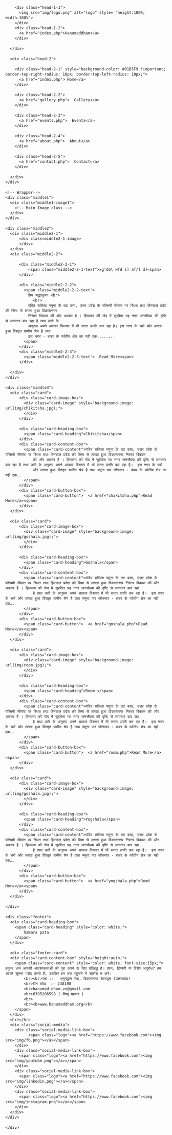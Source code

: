 <html>
  <head>
    <meta charset="utf-8">
    <meta name="viewport" content="width=device-width, initial-scale=1.0">
    <title> Hanumaddham </title>
    <link href="style2.css" rel="stylesheet">
    <style>
    </style>
  </head>
  <body>
    <div class="header">
      <div class="head-1">

        <div class="head-1-1">
          <img src="img/logo.png" alt="logo" style= "height:100%; width:100%">
        </div>
        <div class="head-1-2">
          <a href="index.php">Hanumaddham</a>
        </div>

      </div>

      <div class="head-2">

        <div class="head-2-1" style="background-color: #01B5F9 !important; border-top-right-radius: 10px; border-top-left-radius: 10px;">
          <a href="index.php"> Home</a>
        </div>

        <div class="head-2-2">
          <a href="gallery.php">  Gallery</a>
        </div>

        <div class="head-2-3">
          <a href="events.php">  Events</a>
        </div>

        <div class="head-2-4">
          <a href="about.php">  About</a>
        </div>

        <div class="head-2-5">
          <a href="contact.php">  Contact</a>
        </div>

      </div>
    </div>

    <!-- Wrapper-->
    <div class="middle1">
      <div class="middle1-image1">
        <!-- Main Image class -->
      </div>
    </div>

    <div class="middle2">
      <div class="middle2-1">
          <div class=middle2-1-image>
          </div>
      </div>
      <div class="middle2-2">

          <div class="middle2-2-1">
              <span class="middle2-2-1-text">xg'db\ wfd s] af/] d]<span>
          </div>

          <div class="middle2-2-2">
            <span class="middle2-2-2-text">
              प्रिय श्रद्धालुजन <br>
                <br>
              पवित्र सलिला यमुना के तट बसा, उत्तर प्रदेश के पश्चिमी सीमांत पर स्थित तथा हिमचाल प्रदेश की सिमा से लगता हुआ विकासनगर
              निरंतर विकास की और अग्रसर है । हिमालय की गोद में सुरक्षित यह नगर जनसँख्या की दृष्टि से लगातार बाद रहा है तथा उसी के
              अनुरूप अपने आकार विस्तार में भी सतत प्रगति कर रहा है। इस नगर के चरों और लगता हुआ विश्तृत ग्रामीण श्रेय है तथा
              इस नगर - बाबर के पर्वतीय क्षेत्र का यही एक........
            <span>
          </div>
          <div class="middle2-2-3">
            <span class="middle2-2-3-text">  Read More<span>
          </div>

      </div>
    </div>

    <div class="middle3">
      <div class="card">
          <div class="card-image-box">
            <div class="card-image" style="background-image: url(img/chikitsha.jpg);">
            </div>
          </div>

          <div class="card-heading-box">
            <span class="card-heading">Chikitsha</span>
          </div>
          <div class="card-content-box">
            <span class="card-content">पवित्र सलिला यमुना के तट बसा, उत्तर प्रदेश के पश्चिमी सीमांत पर स्थित तथा हिमचाल प्रदेश की सिमा से लगता हुआ विकासनगर निरंतर विकास
                की और अग्रसर है । हिमालय की गोद में सुरक्षित यह नगर जनसँख्या की दृष्टि से लगातार बाद रहा है तथा उसी के अनुरूप अपने आकार विस्तार में भी सतत प्रगति कर रहा है।  इस नगर के चरों
                और लगता हुआ विश्तृत ग्रामीण श्रेय है तथा यमुना पार जौनसार - बाबर के पर्वतीय क्षेत्र का यही एक….
            </span>
          </div>
          <div class="card-button-box">
            <span class="card-button">  <a href="chikitsha.php">Read More</a><span>
          </div>
      </div>

      <div class="card">
          <div class="card-image-box">
            <div class="card-image" style="background-image: url(img/goshala.jpg);">
            </div>
          </div>

          <div class="card-heading-box">
            <span class="card-heading">Goshala</span>
          </div>
          <div class="card-content-box">
            <span class="card-content">पवित्र सलिला यमुना के तट बसा, उत्तर प्रदेश के  पश्चिमी सीमांत पर स्थित तथा हिमचाल प्रदेश की सिमा से लगता हुआ विकासनगर निरंतर विकास की और अग्रसर है । हिमालय की गोद में सुरक्षित यह नगर जनसँख्या की दृष्टि से लगातार बाद रहा
                है तथा उसी के अनुरूप अपने आकार विस्तार में भी सतत प्रगति कर रहा है।  इस नगर के चरों और लगता हुआ विश्तृत ग्रामीण श्रेय है तथा यमुना पार जौनसार - बाबर के पर्वतीय क्षेत्र का यही एक….
            </span>
          </div>
          <div class="card-button-box">
            <span class="card-button">  <a href="goshala.php">Read More</a><span>
          </div>
      </div>

      <div class="card">
          <div class="card-image-box">
            <div class="card-image" style="background-image: url(img/room.jpg);">
            </div>
          </div>

          <div class="card-heading-box">
            <span class="card-heading">Room </span>
          </div>
          <div class="card-content-box">
            <span class="card-content">पवित्र सलिला यमुना के तट बसा, उत्तर प्रदेश के  पश्चिमी सीमांत पर स्थित तथा हिमचाल प्रदेश की सिमा से लगता हुआ विकासनगर निरंतर विकास की और अग्रसर है । हिमालय की गोद में सुरक्षित यह नगर जनसँख्या की दृष्टि से लगातार बाद रहा
                है तथा उसी के अनुरूप अपने आकार विस्तार में भी सतत प्रगति कर रहा है।  इस नगर के चरों और लगता हुआ विश्तृत ग्रामीण श्रेय है तथा यमुना पार जौनसार - बाबर के पर्वतीय क्षेत्र का यही एक….
            </span>
          </div>
          <div class="card-button-box">
            <span class="card-button">  <a href="room.php">Read More</a><span>
          </div>
      </div>

      <div class="card">
          <div class="card-image-box">
            <div class="card-image" style="background-image: url(img/goshala.jpg);">
            </div>
          </div>

          <div class="card-heading-box">
            <span class="card-heading">Yogshala</span>
          </div>
          <div class="card-content-box">
            <span class="card-content">पवित्र सलिला यमुना के तट बसा, उत्तर प्रदेश के  पश्चिमी सीमांत पर स्थित तथा हिमचाल प्रदेश की सिमा से लगता हुआ विकासनगर निरंतर विकास की और अग्रसर है । हिमालय की गोद में सुरक्षित यह नगर जनसँख्या की दृष्टि से लगातार बाद रहा
                है तथा उसी के अनुरूप अपने आकार विस्तार में भी सतत प्रगति कर रहा है।  इस नगर के चरों और लगता हुआ विश्तृत ग्रामीण श्रेय है तथा यमुना पार जौनसार - बाबर के पर्वतीय क्षेत्र का यही एक….
            </span>
          </div>
          <div class="card-button-box">
            <span class="card-button">  <a href="yogshala.php">Read More</a><span>
          </div>
      </div>

    </div>

    <div class="footer">
      <div class="card-heading-box">
        <span class="card-heading" style="color: white;">
            hamara pata
        </span>
      </div>

      <div class="footer-card">
      <div class="card-content-box" style="height:auto;">
        <span class="card-content" style="color: white; font-size:15px;"> हनुमद धाम आपकी आवश्यकताओं को पूरा करने के लिए प्रतिबद्ध है। प्रश्न, टिप्पणी या विशेष अनुरोध? हम आपसे सुनना पसंद करते हैं, इसलिए हम तक पहुंचने में संकोच न करें।
            <br><br>पता :-   हनुमद्धाम रोड, विकासनगर देहरादून (उत्तराखंड)
            <br>पिन कोड  :- 248198
            <br>hanumad.dham.vn@gmail.com
            <br>6395206598 ( विष्णु महावर )
            <br>
            <br><b>www.hanumaddham.org</b>
        </span>
      </div>
      <hr></hr>
      <div class="social-media">
        <div class="social-media-link-box">
              <span class="logo"><a href="https://www.facebook.com"><img src="img/fb.png"></a></span>
        </div>
        <div class="social-media-link-box">
          <span class="logo"><a href="https://www.facebook.com"><img src="img/youtube.png"></a></span>
        </div>
        <div class="social-media-link-box">
          <span class="logo"><a href="https://www.facebook.com"><img src="img/linkedin.png"></a></span>
        </div>
        <div class="social-media-link-box">
          <span class="logo"><a href="https://www.facebook.com"><img src="img/instagram.png"></a></span>
        </div>
      </div>
    </div>

    </div>

  </body>
</html>

